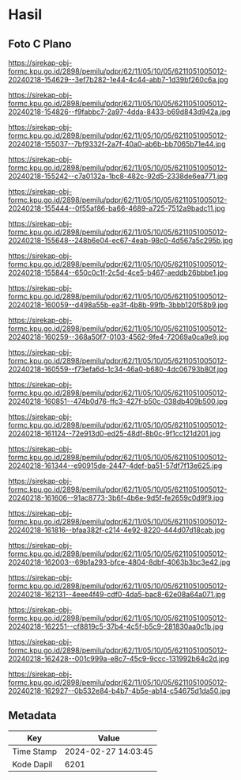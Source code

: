 # Hasil

## Foto C Plano

https://sirekap-obj-formc.kpu.go.id/2898/pemilu/pdpr/62/11/05/10/05/6211051005012-20240218-154629--3ef7b282-1e44-4c44-abb7-1d39bf260c6a.jpg

https://sirekap-obj-formc.kpu.go.id/2898/pemilu/pdpr/62/11/05/10/05/6211051005012-20240218-154826--f9fabbc7-2a97-4dda-8433-b69d843d942a.jpg

https://sirekap-obj-formc.kpu.go.id/2898/pemilu/pdpr/62/11/05/10/05/6211051005012-20240218-155037--7bf9332f-2a7f-40a0-ab6b-bb7065b71e44.jpg

https://sirekap-obj-formc.kpu.go.id/2898/pemilu/pdpr/62/11/05/10/05/6211051005012-20240218-155242--c7a0132a-1bc8-482c-92d5-2338de6ea771.jpg

https://sirekap-obj-formc.kpu.go.id/2898/pemilu/pdpr/62/11/05/10/05/6211051005012-20240218-155444--0f55af86-ba66-4689-a725-7512a9badc11.jpg

https://sirekap-obj-formc.kpu.go.id/2898/pemilu/pdpr/62/11/05/10/05/6211051005012-20240218-155648--248b6e04-ec67-4eab-98c0-4d567a5c295b.jpg

https://sirekap-obj-formc.kpu.go.id/2898/pemilu/pdpr/62/11/05/10/05/6211051005012-20240218-155844--650c0c1f-2c5d-4ce5-b467-aeddb26bbbe1.jpg

https://sirekap-obj-formc.kpu.go.id/2898/pemilu/pdpr/62/11/05/10/05/6211051005012-20240218-160059--d498a55b-ea3f-4b8b-99fb-3bbb120f58b9.jpg

https://sirekap-obj-formc.kpu.go.id/2898/pemilu/pdpr/62/11/05/10/05/6211051005012-20240218-160259--368a50f7-0103-4562-9fe4-72069a0ca9e9.jpg

https://sirekap-obj-formc.kpu.go.id/2898/pemilu/pdpr/62/11/05/10/05/6211051005012-20240218-160559--f73efa6d-1c34-46a0-b680-4dc06793b80f.jpg

https://sirekap-obj-formc.kpu.go.id/2898/pemilu/pdpr/62/11/05/10/05/6211051005012-20240218-160851--474b0d76-ffc3-427f-b50c-038db409b500.jpg

https://sirekap-obj-formc.kpu.go.id/2898/pemilu/pdpr/62/11/05/10/05/6211051005012-20240218-161124--72e913d0-ed25-48df-8b0c-9f1cc121d201.jpg

https://sirekap-obj-formc.kpu.go.id/2898/pemilu/pdpr/62/11/05/10/05/6211051005012-20240218-161344--e90915de-2447-4def-ba51-57df7f13e625.jpg

https://sirekap-obj-formc.kpu.go.id/2898/pemilu/pdpr/62/11/05/10/05/6211051005012-20240218-161606--91ac8773-3b6f-4b6e-9d5f-fe2659c0d9f9.jpg

https://sirekap-obj-formc.kpu.go.id/2898/pemilu/pdpr/62/11/05/10/05/6211051005012-20240218-161816--bfaa382f-c214-4e92-8220-444d07d18cab.jpg

https://sirekap-obj-formc.kpu.go.id/2898/pemilu/pdpr/62/11/05/10/05/6211051005012-20240218-162003--69b1a293-bfce-4804-8dbf-4063b3bc3e42.jpg

https://sirekap-obj-formc.kpu.go.id/2898/pemilu/pdpr/62/11/05/10/05/6211051005012-20240218-162131--4eee4f49-cdf0-4da5-bac8-62e08a64a071.jpg

https://sirekap-obj-formc.kpu.go.id/2898/pemilu/pdpr/62/11/05/10/05/6211051005012-20240218-162251--cf8819c5-37b4-4c5f-b5c9-281830aa0c1b.jpg

https://sirekap-obj-formc.kpu.go.id/2898/pemilu/pdpr/62/11/05/10/05/6211051005012-20240218-162428--001c999a-e8c7-45c9-9ccc-131992b64c2d.jpg

https://sirekap-obj-formc.kpu.go.id/2898/pemilu/pdpr/62/11/05/10/05/6211051005012-20240218-162927--0b532e84-b4b7-4b5e-ab14-c54675d1da50.jpg


## Metadata

| Key        | Value               |
| ---------- | ------------------- |
| Time Stamp | 2024-02-27 14:03:45 |
| Kode Dapil | 6201                |



